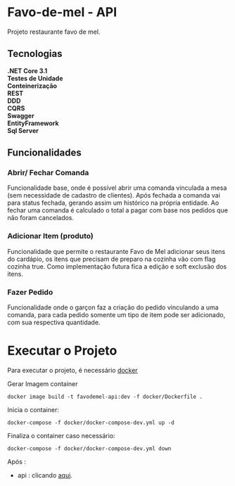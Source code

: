 # Favo-de-mel - API

Projeto restaurante favo de mel.

## Tecnologias

**.NET Core 3.1** <br>
**Testes de Unidade** <br>
**Conteinerização** <br>
**REST** <br>
**DDD** <br>
**CQRS** <br>
**Swagger** <br>
**EntityFramework** <br>
**Sql Server** <br>

## Funcionalidades

###  Abrir/ Fechar Comanda
Funcionalidade base, onde é possível abrir uma comanda vinculada a mesa (sem necessidade de cadastro de clientes). Após fechada a comanda vai para status fechada, gerando assim um histórico na própria entidade. Ao fechar uma comanda é calculado o total a pagar com base nos pedidos que não foram cancelados.

### Adicionar Item (produto)
Funcionalidade que permite o restaurante Favo de Mel adicionar seus itens do cardápio, os itens que precisam de preparo na cozinha vão com flag cozinha true. Como implementação futura fica a edição e soft exclusão dos itens.

### Fazer Pedido
Funcionalidade onde o garçon faz a criação do pedido vinculando a uma comanda, para cada pedido somente um tipo de item pode ser adicionado, com sua respectiva quantidade. 

# Executar o Projeto

Para executar o projeto, é necessário [docker](https://app.dbdesigner.net/signup  "docker")

Gerar Imagem container
```
docker image build -t favodemel-api:dev -f docker/Dockerfile .
```

Inicia o container:
```
docker-compose -f docker/docker-compose-dev.yml up -d
```

Finaliza o container caso necessário:
```
docker-compose -f docker/docker-compose-dev.yml down
```

Após :
- api : clicando [aqui](http://localhost:5000/swagger  "aqui").
